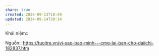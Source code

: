 ```yaml
---
share: true
created: 2024-09-13T10:49
updated: 2024-09-14T20:14
---
```

Khái niệm:: 

Nguồn:: https://tuoitre.vn/vi-sao-bao-minh---cmg-lai-ban-cho-daiichi-182837.htm